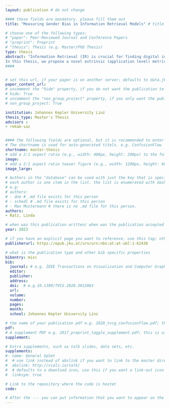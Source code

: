```yaml
---
layout: publication # do not change

#### these fields are mandatory. please fill them out
title: "Measuring Gender Bias in Information Retrieval Models" # title of your publication 

# choose one of the following types:
# "paper": Peer-Reviewed Journal and Conference Papers
# "preprint": Preprint
# "thesis": Thesis (e.g. Master/PhD Thesis)
type: thesis
abstract: "Information Retrieval (IR) is crucial for finding digital information, and search engines based on IR form an integral part of our daily lives. However, these systems can reinforce harmful societal biases, including gender bias, contributing to a vicious cycle of bias between data, algorithm, and user. Therefore, it is essential to define reliable metrics for quantifying gender bias in IR systems and to understand the reinforcing mechanisms in the ecosystem.
In this thesis, we propose a novel extrinsic (application level) metric that measures bias in search results, a semi-extrinsic metric that assesses the bias in rankings of selected documents, and an intrinsic metric that evaluates the bias in query embeddings. We compare two types of extrinsic metrics: metrics based on the occurrence of gender-specific language in the search results and metrics that define bias as a skew in the search results of a non-gendered query toward those for gender-specific variations of the same query. Conducting experiments on a set of non-gendered bias-sensitive queries, we find that the former only perform well in certain subject areas while the latter are more susceptible to the influence of irrelevant search results. We further investigate the correlation of the bias measurements of the three metrics. Our experiments indicate a moderate positive correlation between the intrinsic and extrinsic metric results across three analysed IR models. They indicate a high positive correlation between the semi-extrinsic and extrinsic metric results across five IR models, whereby the per-model results for two of the five models show a negative or no correlation. We further use the metrics to measure bias in models before and after fine-tuning them using biased user interaction data. We find that 10 out of 13 bias measurements across different models indicate an increase in bias. However, only the semi-extrinsic metric detects a significant effect. Overall, our work contributes to the advancement of reliable metrics for measuring bias in IR."
####


# set this url, if your paper is on another server; defaults to data.jku-vds-lab.at
paper_content_url: 
# uncomment the "hide" property, if you do not want the publication to be displayed on the website (usually you don't need this)
# hide: True
# uncomment the "non_group_project" property, if you only want the publication to be displayed on your personal page (i.e. publications where you contributed, but does not have anything to do with the Vis Group e.g. Master Thesis,...)
# non_group_project: True

institution: Johannes Kepler University Linz 
thesis_type: Master's Thesis
advisors : 
- rekab-saz


#### the following fields are optional, but it is recommended to enter as much information as possible
# The shortname is used for auto-generated titels. e.g. ConfusionFlow
shortname: master-thesis
# add a 2:1 aspect ratio (e.g., width: 400px, height: 200px) to the folder /assets/images/papers/ e.g. 2020_tvcg_confusionflow.png
image: 
# add a 2:1 aspect ratio teaser figure (e.g., width: 1200px, height: 600px) to the folder /assets/images/papers/ e.g. 2020_tvcg_confusionflow_teaser.png
image_large: 

# Authors in the "database" can be used with just the key that is specified in the corresponding .md file (usually it is the lastname in lower case e.g. doe). Authors that do not have an individual page here should be stated with their full name (e.g. John Doe)
# each author is one item in the list. the list is enumerated with dashes ("-")
# e.g:
# authors:
# - doe # .md file exists for this person
# - schedl # .md file exists for this person
# - Max Mustermann # there is no .md file for this person.
authors:
- Ratz, Linda 

# when was this publication written/ when was the publication accepted (e.g. 2020)
year: 2023

# if you have an explicit page you want to reference, use this tag; otherwise it will be generated from your doi
publisherurl: https://epub.jku.at/urn/urn:nbn:at:at-ubl:1-62438

# what is the publication type and other bib specific properties
bibentry: misc
bib:
  journal: # e.g. IEEE Transactions on Visualization and Computer Graphics (to appear)
  editor: 
  publisher: 
  address: 
  doi: 	# e.g.10.1109/TVCG.2020.3012063
  url: 
  volume: 
  number: 
  pages: 
  month:
  school: Johannes Kepler University Linz 

# the name of your publication pdf e.g. 2020_tvcg_confusionflow.pdf; this is usually uploaded to the caleydo aws server
pdf: 
# A supplement PDF e.g. 2017_preprint_taggle_supplement.pdf; this is usually uploaded to the caleydo aws server
supplement: 

# Extra supplements, such as talk slides, data sets, etc.
supplements:
#- name: General UpSet
#  # use link instead of abslink if you want to link to the master directory
#  abslink: http://vials.io/talk/
#  # defaults to a download icon, use this if you want a link-out icon
#  linksym: true

# Link to the repository where the code is hostet
code:

# After the --- you can put information that you want to appear on the website using markdown formatting or HTML. A good example are acknowledgements, extra references, an erratum, etc.
---
```






